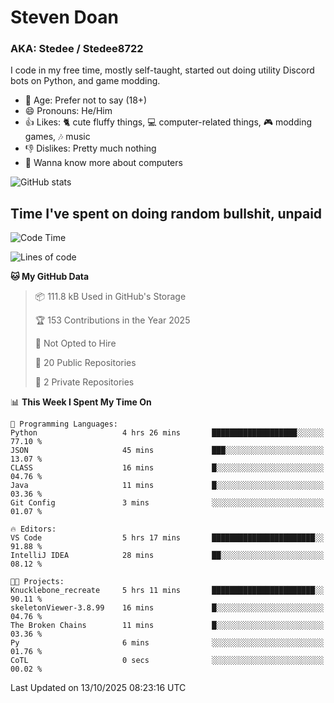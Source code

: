 # Steven Doan
### AKA: Stedee / Stedee8722
I code in my free time, mostly self-taught, started out doing utility Discord bots on Python, and game modding.

- 🤔 Age: Prefer not to say (18+)
- 😄 Pronouns: He/Him
- 👍 Likes: 🐈 cute fluffy things, 💻 computer-related things, 🎮 modding games, 🎶 music
- 👎 Dislikes: Pretty much nothing
- 🥹 Wanna know more about computers

![GitHub stats](https://github-readme-stats-iota-mocha-40.vercel.app/api?username=Stedee8722&show=prs_merged,prs_merged_percentage&show_icons=true&theme=transparent)

## Time I've spent on doing random bullshit, unpaid
<!--START_SECTION:Time I've spent on doing random bullshit, unpaid-->
![Code Time](http://img.shields.io/badge/Code%20Time-354%20hrs%2041%20mins-blue)

![Lines of code](https://img.shields.io/badge/From%20Hello%20World%20I%27ve%20Written-89.3%20thousand%20lines%20of%20code-blue)

**🐱 My GitHub Data** 

> 📦 111.8 kB Used in GitHub's Storage 
 > 
> 🏆 153 Contributions in the Year 2025
 > 
> 🚫 Not Opted to Hire
 > 
> 📜 20 Public Repositories 
 > 
> 🔑 2 Private Repositories 
 > 
📊 **This Week I Spent My Time On** 

```text
💬 Programming Languages: 
Python                   4 hrs 26 mins       ███████████████████░░░░░░   77.10 % 
JSON                     45 mins             ███░░░░░░░░░░░░░░░░░░░░░░   13.07 % 
CLASS                    16 mins             █░░░░░░░░░░░░░░░░░░░░░░░░   04.76 % 
Java                     11 mins             █░░░░░░░░░░░░░░░░░░░░░░░░   03.36 % 
Git Config               3 mins              ░░░░░░░░░░░░░░░░░░░░░░░░░   01.07 % 

🔥 Editors: 
VS Code                  5 hrs 17 mins       ███████████████████████░░   91.88 % 
IntelliJ IDEA            28 mins             ██░░░░░░░░░░░░░░░░░░░░░░░   08.12 % 

🐱‍💻 Projects: 
Knucklebone_recreate     5 hrs 11 mins       ███████████████████████░░   90.11 % 
skeletonViewer-3.8.99    16 mins             █░░░░░░░░░░░░░░░░░░░░░░░░   04.76 % 
The Broken Chains        11 mins             █░░░░░░░░░░░░░░░░░░░░░░░░   03.36 % 
Py                       6 mins              ░░░░░░░░░░░░░░░░░░░░░░░░░   01.76 % 
CoTL                     0 secs              ░░░░░░░░░░░░░░░░░░░░░░░░░   00.02 % 
```


 Last Updated on 13/10/2025 08:23:16 UTC
<!--END_SECTION:Time I've spent on doing random bullshit, unpaid-->
